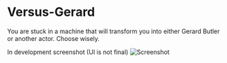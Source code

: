 # Versus-Gerard

You are stuck in a machine that will transform you into either Gerard Butler or another actor. Choose wisely.

In development screenshot (UI is not final)
![Screenshot](https://i.imgur.com/gg68IQm.png)
